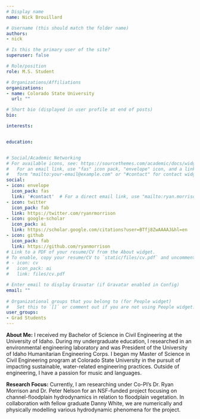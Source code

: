 ```yaml
---
# Display name
name: Nick Brouillard

# Username (this should match the folder name)
authors:
- nick

# Is this the primary user of the site?
superuser: false

# Role/position
role: M.S. Student

# Organizations/Affiliations
organizations:
- name: Colorado State University
  url: ""

# Short bio (displayed in user profile at end of posts)
bio:

interests:


education:


# Social/Academic Networking
# For available icons, see: https://sourcethemes.com/academic/docs/widgets/#icons
#   For an email link, use "fas" icon pack, "envelope" icon, and a link in the
#   form "mailto:your-email@example.com" or "#contact" for contact widget.
social:
- icon: envelope
  icon_pack: fas
  link: '#contact'  # For a direct email link, use "mailto:ryan.morrison@colostate.edu".
- icon: twitter
  icon_pack: fab
  link: https://twitter.com/ryanrmorrison
- icon: google-scholar
  icon_pack: ai
  link: https://scholar.google.com/citations?user=BTfj8ZwAAAAJ&hl=en
- icon: github
  icon_pack: fab
  link: https://github.com/ryanmorrison
# Link to a PDF of your resume/CV from the About widget.
# To enable, copy your resume/CV to `static/files/cv.pdf` and uncomment the lines below.  
# - icon: cv
#   icon_pack: ai
#   link: files/cv.pdf

# Enter email to display Gravatar (if Gravatar enabled in Config)
email: ""
  
# Organizational groups that you belong to (for People widget)
#   Set this to `[]` or comment out if you are not using People widget.  
user_groups:
- Grad Students
---
```


**About Me:** I received my Bachelor of Science in Civil Engineering at the University of Idaho. During my undergraduate education, I researched in an environmental engineering laboratory and was President of the University of Idaho Humanitarian Engineering Corps. I began my Master of Science in Civil Engineering program at Colorado State University in the pursuit of impacting sustainable, water-related engineering practices. Outside of engineering, I have a passion for music and languages.

**Research Focus:** Currently, I am researching under Co-PI’s Dr. Ryan Morrison and Dr. Peter Nelson for an NSF-funded project focusing on channel-floodplain hydrodynamics in relation to floodplain vegetation. In collaboration with fellow graduate Danny White, we are numerically and physically modelling various hydrodynamic phenomena for the project.
